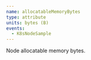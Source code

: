 ```yaml
---
name: allocatableMemoryBytes
type: attribute
units: bytes (B)
events:
  - K8sNodeSample
---
```


Node allocatable memory bytes.